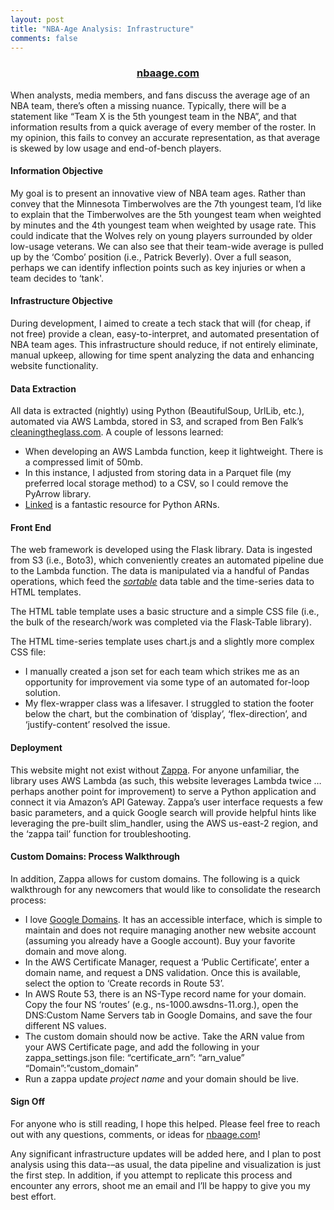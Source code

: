 ```yaml
---
layout: post
title: "NBA-Age Analysis: Infrastructure"
comments: false
---
```


<h3 style="text-align: center;"><a href="https://nbaage.com/"><ins>nbaage.com</ins></a></h3>

When analysts, media members, and fans discuss the average age of an NBA team, there’s often a missing nuance. Typically, there will be a statement like “Team X is the 5th youngest team in the NBA”, and that information results from a quick average of every member of the roster. In my opinion, this fails to convey an accurate representation, as that average is skewed by low usage and end-of-bench players.

#### Information Objective

My goal is to present an innovative view of NBA team ages. Rather than convey that the Minnesota Timberwolves are the 7th youngest team, I’d like to explain that the Timberwolves are the 5th youngest team when weighted by minutes and the 4th youngest team when weighted by usage rate. This could indicate that the Wolves rely on young players surrounded by older low-usage veterans. We can also see that their team-wide average is pulled up by the ‘Combo’ position (i.e., Patrick Beverly). Over a full season, perhaps we can identify inflection points such as key injuries or when a team decides to ‘tank'.

#### Infrastructure Objective

During development, I aimed to create a tech stack that will (for cheap, if not free) provide a clean, easy-to-interpret, and automated presentation of NBA team ages. This infrastructure should reduce, if not entirely eliminate, manual upkeep, allowing for time spent analyzing the data and enhancing website functionality.

#### Data Extraction

All data is extracted (nightly) using Python (BeautifulSoup, UrlLib, etc.), automated via AWS Lambda, stored in S3, and scraped from Ben Falk’s <ins>[cleaningtheglass.com](https://cleaningtheglass.com/)</ins>. A couple of lessons learned:
- When developing an AWS Lambda function, keep it lightweight. There is a compressed limit of 50mb.
- In this instance, I adjusted from storing data in a Parquet file (my preferred local storage method) to a CSV, so I could remove the PyArrow library.
- <ins>[Linked](https://github.com/keithrozario/Klayers/blob/master/deployments/python3.8/arns/us-east-2.csv)</ins> is a fantastic resource for Python ARNs.

#### Front End

The web framework is developed using the Flask library. Data is ingested from S3 (i.e., Boto3), which conveniently creates an automated pipeline due to the Lambda function. The data is manipulated via a handful of Pandas operations, which feed the <ins>*[sortable](https://flask-table.readthedocs.io/en/stable/#sortable-tables)*</ins> data table and the time-series data to HTML templates.

The HTML table template uses a basic structure and a simple CSS file (i.e., the bulk of the research/work was completed via the Flask-Table library). 

The HTML time-series template uses chart.js and a slightly more complex CSS file:
- I manually created a json set for each team which strikes me as an opportunity for improvement via some type of an automated for-loop solution.
- My flex-wrapper class was a lifesaver. I struggled to station the footer below the chart, but the combination of ‘display’, ‘flex-direction’, and ‘justify-content’ resolved the issue.

#### Deployment

This website might not exist without <ins>[Zappa](https://github.com/zappa/Zappa)</ins>. For anyone unfamiliar, the library uses AWS Lambda (as such, this website leverages Lambda twice … perhaps another point for improvement) to serve a Python application and connect it via Amazon’s API Gateway. Zappa’s user interface requests a few basic parameters, and a quick Google search will provide helpful hints like leveraging the pre-built slim_handler, using the AWS us-east-2 region, and the ‘zappa tail’ function for troubleshooting.

#### Custom Domains: Process Walkthrough 

In addition, Zappa allows for custom domains. The following is a quick walkthrough for any newcomers that would like to consolidate the research process:
- I love <ins>[Google Domains](https://domains.google.com/)</ins>. It has an accessible interface, which is simple to maintain and does not require managing another new website account (assuming you already have a Google account). Buy your favorite domain and move along.
- In the AWS Certificate Manager, request a ‘Public Certificate’, enter a domain name, and request a DNS validation. Once this is available, select the option to ‘Create records in Route 53’.
- In AWS Route 53, there is an NS-Type record name for your domain. Copy the four NS ‘routes’ (e.g., ns-1000.awsdns-11.org.), open the DNS:Custom Name Servers tab in Google Domains, and save the four different NS values.
- The custom domain should now be active. Take the ARN value from your AWS Certificate page, and add the following in your zappa_settings.json file:
“certificate_arn”: “arn_value”
“Domain”:”custom_domain”
- Run a zappa update *project name* and your domain should be live.

#### Sign Off

For anyone who is still reading, I hope this helped. Please feel free to reach out with any questions, comments, or ideas for <ins>[nbaage.com](https://nbaage.com/)</ins>!

Any significant infrastructure updates will be added here, and I plan to post analysis using this data-–as usual, the data pipeline and visualization is just the first step. In addition, if you attempt to replicate this process and encounter any errors, shoot me an email and I’ll be happy to give you my best effort.
